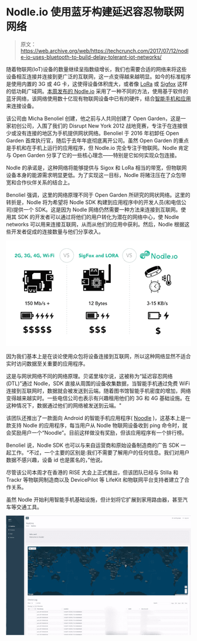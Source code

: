 # Nodle.io 使用蓝牙构建延迟容忍物联网网络 

> 原文：<https://web.archive.org/web/https://techcrunch.com/2017/07/12/nodle-io-uses-bluetooth-to-build-delay-tolerant-iot-networks/>

随着物联网(IoT)设备的数量继续呈指数级增长，我们也需要合适的网络来将这些设备相互连接并连接到更广泛的互联网，这一点变得越来越明显。如今的标准程序是使用内置的 3G 或 4G 卡，这使得设备体积庞大，或者像 [LoRa](https://web.archive.org/web/20221025223006/https://www.lora-alliance.org/) 或 [Sigfox](https://web.archive.org/web/20221025223006/https://www.sigfox.com/en) 这样的低功耗广域网。[本周发布的 Nodle.io](https://web.archive.org/web/20221025223006/http://nodle.io/#/landing) 采用了一种不同的方法，使用基于软件的蓝牙网络，该网络使用数十亿现有物联网设备中已有的硬件，结合[智能手机和应用](https://web.archive.org/web/20221025223006/https://play.google.com/store/apps/details?id=io.nodle.noodle&rdid=io.nodle.noodle)来连接设备。

该公司由 Micha Benoliel 创建，他之前与人共同创建了 Open Garden，这是一家初创公司，入围了我们的 Disrupt New York 2012 战地竞赛，专注于在连接很少或没有连接的地区为手机提供网状网络。Benoliel 于 2016 年初卸任 Open Garden 首席执行官，随后于去年年底彻底离开公司。虽然 Open Garden 的重点是手机和在手机上运行的应用程序，但 Nodle.io 完全专注于物联网。Nodle 肯定与 Open Garden 分享了它的一些核心理念——特别是它如何实现众包连接。

Nodle 的承诺是，这种网络将能够提供与 Sigox 和 LoRa 相当的带宽，但物联网设备本身的能源需求明显更低。为了实现这一目标，Nodle 将赌注压在了众包带宽和合作伙伴关系的结合上。

Benoliel 强调，这里的网络原理不同于 Open Garden 所研究的网状网络。这里的转折是，Nodle 将为希望将 Nodle SDK 构建到应用程序中的开发人员(和电信公司)提供一个 SDK。这是因为 Nodle 网络仍然需要一种方法来连接到互联网。使用其 SDK 的开发者可以通过将他们的用户转化为潜在的网络中心，使 Nodle networks 可以用来连接互联网，从而从他们的应用中获利。然后，Nodle 根据这些开发者促成的连接数量与他们分享收入。

![](img/794aeb59506a951be25545036988dd17.png)

因为我们基本上是在谈论使用众包将设备连接到互联网，所以这种网络显然不适合实时访问数据至关重要的应用程序。

这是与网状网络不同的网络原理。贝诺里埃尔说，这被称为“延迟容忍网络(DTL)”通过 Nodle，SDK 直接从周围的设备收集数据，当智能手机通过免费 WiFi 连接到互联网时，数据就会被发送到云端。随着图书馆智能手机密度的增加，网络变得越来越实时。一些电信公司也表示有兴趣租用他们的 3G 和 4G 基础设施。在这种情况下，数据通过他们的网络被发送到云端。"

该团队还推出了一款面向 Android 的智能手机应用程序( [Noodle](https://web.archive.org/web/20221025223006/https://play.google.com/store/apps/details?id=io.nodle.noodle) )，这基本上是一款支持 Nodle 的应用程序，每当用户从 Nodle 物联网设备收到 ping 命令时，就会奖励用户一个“Noodle”。目前这样做没有奖励，但该应用程序有一个排行榜。

Benoliel 说，Nodle SDK 也可以与来自运营商和原始设备制造商的广告 SDK 一起工作。“不过，一个主要的区别是:我们不需要了解用户的任何信息。我们对用户数据不感兴趣，设备 id 也是匿名的，”他说。

尽管该公司本周才在香港的 RISE 大会上正式推出，但该团队已经与 Stilla 和 Trackr 等物联网制造商以及 DevicePilot 等 LifeKit 和物联网平台支持者建立了合作关系。

虽然 Nodle 开始利用智能手机基础设施，但计划将它扩展到家用路由器，甚至汽车等交通工具。

[![](img/63eea429aa686e1b03df7c43f4ded04f.png)](https://web.archive.org/web/20221025223006/https://beta.techcrunch.com/wp-content/uploads/2017/07/dashboard_deviceslocations_b.jpg)